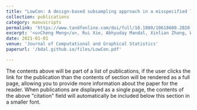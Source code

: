 ```yaml
---
title: "LowCon: A design-based subsampling approach in a misspecified linear model"
collection: publications
category: manuscripts
permalink: 'https://www.tandfonline.com/doi/full/10.1080/10618600.2020.1844215'
excerpt: '<u>Cheng Meng</u>, Rui Xie, Abhyuday Mandal, Xinlian Zhang, Wenxuan Zhong, and Ping Ma'
date: 2021-01-01
venue: 'Journal of Computational and Graphical Statistics'
paperurl: '/bdal.github.io/files/LowCon.pdf'

---
```


The contents above will be part of a list of publications, if the user clicks the link for the publication than the contents of section will be rendered as a full page, allowing you to provide more information about the paper for the reader. When publications are displayed as a single page, the contents of the above "citation" field will automatically be included below this section in a smaller font.